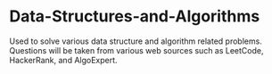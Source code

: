 # Data-Structures-and-Algorithms
Used to solve various data structure and algorithm related problems. Questions will be taken from various web sources such as LeetCode, HackerRank, and AlgoExpert.
